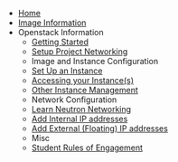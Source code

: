 - [Home](/?id=welcome-to-the-oit-student-openstack-documentation)
- [Image Information](/Image-Information/user-base.md)
- Openstack Information
    - [Getting Started](/Openstack-Information/getting-started.md "Get started with Openstack")
    - [Setup Project Networking](/Openstack-Information/initial-network-setup.md "Connect your networks to enable host to host communications!")
    - Image and Instance Configuration
    - [Set Up an Instance](/Openstack-Information/setup-an-instance.md "How to start your instance")
    - [Accessing your Instance(s)](/Openstack-Information/accessing-an-instance.md "Access your instances")
    - [Other Instance Management](/Openstack-Information/other-instance-management.md "Other Management for Instances")
    - Network Configuration
    - [Learn Neutron Networking](/Openstack-Information/understanding-networking.md "Learn the ropes of Openstack's network provider")
    - [Add Internal IP addresses](/Openstack-Information/add-internal-ip "Configure Internal IP Access")
    - [Add External (Floating) IP addresses](/Openstack-Information/add-external-ip "Configure External IP Access")
    - Misc
    - [Student Rules of Engagement](/Openstack-Informatioin/rules-of-engagement.md "Read the Rules of Engagement")
<!--    - [Manage Routers](/Openstack-Information/manage-routers.md "Understand Routers in Openstack")-->
